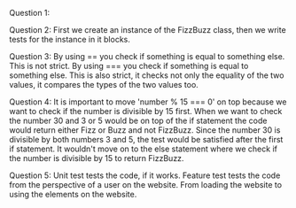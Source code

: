 Question 1:


Question 2:
First we create an instance of the FizzBuzz class, then we write tests for the instance in it blocks.

Question 3:
By using == you check if something is equal to something else. This is not strict.
By using === you check if something is equal to something else. This is also strict, it checks not only the equality of the two values, it compares the types of the two values too.



Question 4:
It is important to move 'number % 15 === 0' on top because we want to check if the number is divisible by 15 first. 
When we want to check the number 30 and 3 or 5 would be on top of the if statement the code would return either Fizz or Buzz and not FizzBuzz. Since the number 30 is divisible by both numbers 3 and 5, the test would be satisfied after the first if statement. It wouldn't move on to the else statement where we check if the number is divisible by 15 to return FizzBuzz.

Question 5:
Unit test tests the code, if it works.
Feature test tests the code from the perspective of a user on the website. From loading the website to using the elements on the website.